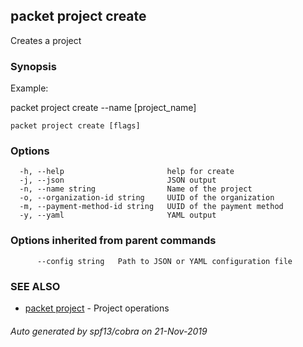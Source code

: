 ## packet project create

Creates a project

### Synopsis

Example:

packet project create --name [project_name]
  
  

```
packet project create [flags]
```

### Options

```
  -h, --help                       help for create
  -j, --json                       JSON output
  -n, --name string                Name of the project
  -o, --organization-id string     UUID of the organization
  -m, --payment-method-id string   UUID of the payment method
  -y, --yaml                       YAML output
```

### Options inherited from parent commands

```
      --config string   Path to JSON or YAML configuration file
```

### SEE ALSO

* [packet project](packet_project.md)	 - Project operations

###### Auto generated by spf13/cobra on 21-Nov-2019
